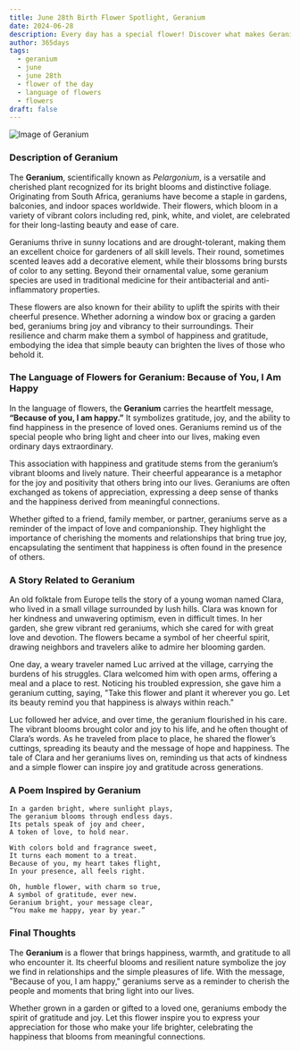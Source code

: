 ```yaml
---
title: June 28th Birth Flower Spotlight, Geranium
date: 2024-06-28
description: Every day has a special flower! Discover what makes Geranium unique as today’s birth flower and its symbolic meaning.
author: 365days
tags:
  - geranium
  - june
  - june 28th
  - flower of the day
  - language of flowers
  - flowers
draft: false
---
```


![Image of Geranium](https://cdn.pixabay.com/photo/2020/06/02/10/21/flowers-5250327_1280.jpg#center)


### Description of Geranium

The **Geranium**, scientifically known as _Pelargonium_, is a versatile and cherished plant recognized for its bright blooms and distinctive foliage. Originating from South Africa, geraniums have become a staple in gardens, balconies, and indoor spaces worldwide. Their flowers, which bloom in a variety of vibrant colors including red, pink, white, and violet, are celebrated for their long-lasting beauty and ease of care.

Geraniums thrive in sunny locations and are drought-tolerant, making them an excellent choice for gardeners of all skill levels. Their round, sometimes scented leaves add a decorative element, while their blossoms bring bursts of color to any setting. Beyond their ornamental value, some geranium species are used in traditional medicine for their antibacterial and anti-inflammatory properties.

These flowers are also known for their ability to uplift the spirits with their cheerful presence. Whether adorning a window box or gracing a garden bed, geraniums bring joy and vibrancy to their surroundings. Their resilience and charm make them a symbol of happiness and gratitude, embodying the idea that simple beauty can brighten the lives of those who behold it.

### The Language of Flowers for Geranium: Because of You, I Am Happy

In the language of flowers, the **Geranium** carries the heartfelt message, **“Because of you, I am happy.”** It symbolizes gratitude, joy, and the ability to find happiness in the presence of loved ones. Geraniums remind us of the special people who bring light and cheer into our lives, making even ordinary days extraordinary.

This association with happiness and gratitude stems from the geranium’s vibrant blooms and lively nature. Their cheerful appearance is a metaphor for the joy and positivity that others bring into our lives. Geraniums are often exchanged as tokens of appreciation, expressing a deep sense of thanks and the happiness derived from meaningful connections.

Whether gifted to a friend, family member, or partner, geraniums serve as a reminder of the impact of love and companionship. They highlight the importance of cherishing the moments and relationships that bring true joy, encapsulating the sentiment that happiness is often found in the presence of others.

### A Story Related to Geranium

An old folktale from Europe tells the story of a young woman named Clara, who lived in a small village surrounded by lush hills. Clara was known for her kindness and unwavering optimism, even in difficult times. In her garden, she grew vibrant red geraniums, which she cared for with great love and devotion. The flowers became a symbol of her cheerful spirit, drawing neighbors and travelers alike to admire her blooming garden.

One day, a weary traveler named Luc arrived at the village, carrying the burdens of his struggles. Clara welcomed him with open arms, offering a meal and a place to rest. Noticing his troubled expression, she gave him a geranium cutting, saying, "Take this flower and plant it wherever you go. Let its beauty remind you that happiness is always within reach."

Luc followed her advice, and over time, the geranium flourished in his care. The vibrant blooms brought color and joy to his life, and he often thought of Clara’s words. As he traveled from place to place, he shared the flower’s cuttings, spreading its beauty and the message of hope and happiness. The tale of Clara and her geraniums lives on, reminding us that acts of kindness and a simple flower can inspire joy and gratitude across generations.

### A Poem Inspired by Geranium

```
In a garden bright, where sunlight plays,  
The geranium blooms through endless days.  
Its petals speak of joy and cheer,  
A token of love, to hold near.  

With colors bold and fragrance sweet,  
It turns each moment to a treat.  
Because of you, my heart takes flight,  
In your presence, all feels right.  

Oh, humble flower, with charm so true,  
A symbol of gratitude, ever new.  
Geranium bright, your message clear,  
“You make me happy, year by year.”  
```

### Final Thoughts

The **Geranium** is a flower that brings happiness, warmth, and gratitude to all who encounter it. Its cheerful blooms and resilient nature symbolize the joy we find in relationships and the simple pleasures of life. With the message, "Because of you, I am happy," geraniums serve as a reminder to cherish the people and moments that bring light into our lives.

Whether grown in a garden or gifted to a loved one, geraniums embody the spirit of gratitude and joy. Let this flower inspire you to express your appreciation for those who make your life brighter, celebrating the happiness that blooms from meaningful connections.
